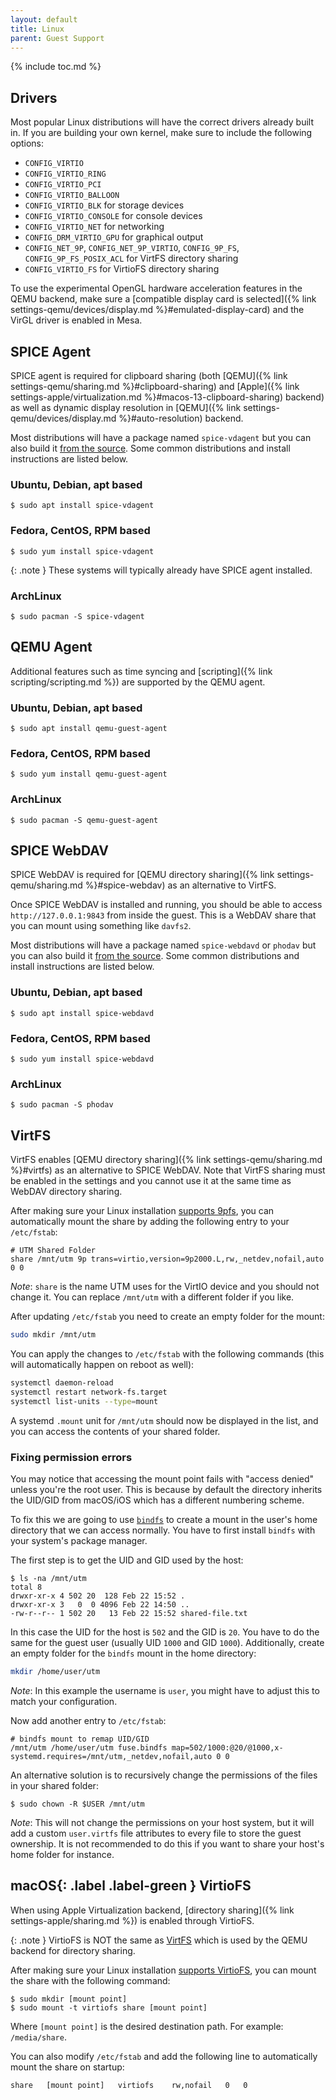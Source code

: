 ```yaml
---
layout: default
title: Linux
parent: Guest Support
---
```

{% include toc.md %}

## Drivers
Most popular Linux distributions will have the correct drivers already built in. If you are building your own kernel, make sure to include the following options:
* `CONFIG_VIRTIO`
* `CONFIG_VIRTIO_RING`
* `CONFIG_VIRTIO_PCI`
* `CONFIG_VIRTIO_BALLOON`
* `CONFIG_VIRTIO_BLK` for storage devices
* `CONFIG_VIRTIO_CONSOLE` for console devices
* `CONFIG_VIRTIO_NET` for networking
* `CONFIG_DRM_VIRTIO_GPU` for graphical output
* `CONFIG_NET_9P`, `CONFIG_NET_9P_VIRTIO`, `CONFIG_9P_FS`, `CONFIG_9P_FS_POSIX_ACL` for VirtFS directory sharing
* `CONFIG_VIRTIO_FS` for VirtioFS directory sharing

To use the experimental OpenGL hardware acceleration features in the QEMU backend, make sure a [compatible display card is selected]({% link settings-qemu/devices/display.md %}#emulated-display-card) and the VirGL driver is enabled in Mesa.

## SPICE Agent
SPICE agent is required for clipboard sharing (both [QEMU]({% link settings-qemu/sharing.md %}#clipboard-sharing) and [Apple]({% link settings-apple/virtualization.md %}#macos-13-clipboard-sharing) backend) as well as dynamic display resolution in [QEMU]({% link settings-qemu/devices/display.md %}#auto-resolution) backend.

Most distributions will have a package named `spice-vdagent` but you can also build it [from the source](https://gitlab.freedesktop.org/spice/linux/vd_agent). Some common distributions and install instructions are listed below.

### Ubuntu, Debian, apt based

```
$ sudo apt install spice-vdagent
```

### Fedora, CentOS, RPM based

```
$ sudo yum install spice-vdagent
```

{: .note }
These systems will typically already have SPICE agent installed.

### ArchLinux

```
$ sudo pacman -S spice-vdagent
```

## QEMU Agent
Additional features such as time syncing and [scripting]({% link scripting/scripting.md %}) are supported by the QEMU agent.

### Ubuntu, Debian, apt based

```
$ sudo apt install qemu-guest-agent
```

### Fedora, CentOS, RPM based

```
$ sudo yum install qemu-guest-agent
```

### ArchLinux

```
$ sudo pacman -S qemu-guest-agent
```

## SPICE WebDAV
SPICE WebDAV is required for [QEMU directory sharing]({% link settings-qemu/sharing.md %}#spice-webdav) as an alternative to VirtFS.

Once SPICE WebDAV is installed and running, you should be able to access `http://127.0.0.1:9843` from inside the guest. This is a WebDAV share that you can mount using something like `davfs2`.

Most distributions will have a package named `spice-webdavd` or `phodav` but you can also build it [from the source](https://gitlab.gnome.org/GNOME/phodav). Some common distributions and install instructions are listed below.

### Ubuntu, Debian, apt based

```
$ sudo apt install spice-webdavd
```

### Fedora, CentOS, RPM based

```
$ sudo yum install spice-webdavd
```

### ArchLinux

```
$ sudo pacman -S phodav
```

## VirtFS
VirtFS enables [QEMU directory sharing]({% link settings-qemu/sharing.md %}#virtfs) as an alternative to SPICE WebDAV. Note that VirtFS sharing must be enabled in the settings and you cannot use it at the same time as WebDAV directory sharing.

After making sure your Linux installation [supports 9pfs](#drivers), you can automatically mount the share by adding the following entry to your `/etc/fstab`:

```
# UTM Shared Folder
share /mnt/utm 9p trans=virtio,version=9p2000.L,rw,_netdev,nofail,auto 0 0
```

_Note_: `share` is the name UTM uses for the VirtIO device and you should not change it. You can replace `/mnt/utm` with a different folder if you like.

After updating `/etc/fstab` you need to create an empty folder for the mount:

```sh
sudo mkdir /mnt/utm
```

You can apply the changes to `/etc/fstab` with the following commands (this will automatically happen on reboot as well):

```sh
systemctl daemon-reload
systemctl restart network-fs.target
systemctl list-units --type=mount
```

A systemd `.mount` unit for `/mnt/utm` should now be displayed in the list, and you can access the contents of your shared folder.

### Fixing permission errors
You may notice that accessing the mount point fails with "access denied" unless you're the root user. This is because by default the directory inherits the UID/GID from macOS/iOS which has a different numbering scheme.

To fix this we are going to use [`bindfs`](https://bindfs.org/) to create a mount in the user's home directory that we can access normally. You have to first install `bindfs` with your system's package manager.

The first step is to get the UID and GID used by the host:

```
$ ls -na /mnt/utm
total 8
drwxr-xr-x 4 502 20  128 Feb 22 15:52 .
drwxr-xr-x 3   0  0 4096 Feb 22 14:50 ..
-rw-r--r-- 1 502 20   13 Feb 22 15:52 shared-file.txt
```

In this case the UID for the host is `502` and the GID is `20`. You have to do the same for the guest user (usually UID `1000` and GID `1000`). Additionally, create an empty folder for the `bindfs` mount in the home directory:

```sh
mkdir /home/user/utm
```

_Note_: In this example the username is `user`, you might have to adjust this to match your configuration.

Now add another entry to `/etc/fstab`:

```
# bindfs mount to remap UID/GID
/mnt/utm /home/user/utm fuse.bindfs map=502/1000:@20/@1000,x-systemd.requires=/mnt/utm,_netdev,nofail,auto 0 0
```

An alternative solution is to recursively change the permissions of the files in your shared folder:

```
$ sudo chown -R $USER /mnt/utm
```

_Note_: This will not change the permissions on your host system, but it will add a custom `user.virtfs` file attributes to every file to store the guest ownership. It is not recommended to do this if you want to share your host's home folder for instance.

## **macOS**{: .label .label-green } VirtioFS
When using Apple Virtualization backend, [directory sharing]({% link settings-apple/sharing.md %}) is enabled through VirtioFS.

{: .note }
VirtioFS is NOT the same as [VirtFS](#virtfs) which is used by the QEMU backend for directory sharing.

After making sure your Linux installation [supports VirtioFS](#drivers), you can mount the share with the following command:

```
$ sudo mkdir [mount point]
$ sudo mount -t virtiofs share [mount point]
```

Where `[mount point]` is the desired destination path. For example: `/media/share`.

You can also modify `/etc/fstab` and add the following line to automatically mount the share on startup:

```
share	[mount point]	virtiofs	rw,nofail	0	0
```
